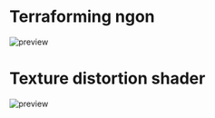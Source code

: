 # Terraforming ngon

![preview](https://github.com/user-attachments/assets/a0561fc0-717f-411e-86ef-c28dcef597ec)

# Texture distortion shader

![preview](https://github.com/user-attachments/assets/7cd08554-3323-46db-b632-16f912bb2ef5)
